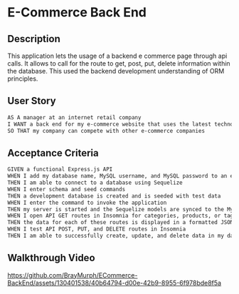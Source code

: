 # E-Commerce Back End

## Description

This application lets the usage of a backend e commerce page through api calls. It allows to call for the route to get, post, put, delete information within the database. This used the backend development understanding of ORM principles. 

## User Story

```md
AS A manager at an internet retail company
I WANT a back end for my e-commerce website that uses the latest technologies
SO THAT my company can compete with other e-commerce companies
```

## Acceptance Criteria

```md
GIVEN a functional Express.js API
WHEN I add my database name, MySQL username, and MySQL password to an environment variable file
THEN I am able to connect to a database using Sequelize
WHEN I enter schema and seed commands
THEN a development database is created and is seeded with test data
WHEN I enter the command to invoke the application
THEN my server is started and the Sequelize models are synced to the MySQL database
WHEN I open API GET routes in Insomnia for categories, products, or tags
THEN the data for each of these routes is displayed in a formatted JSON
WHEN I test API POST, PUT, and DELETE routes in Insomnia
THEN I am able to successfully create, update, and delete data in my database
```

## Walkthrough Video

https://github.com/BrayMurph/ECommerce-BackEnd/assets/130401538/40b64794-d00e-42b9-8955-6f978bde8f5a

